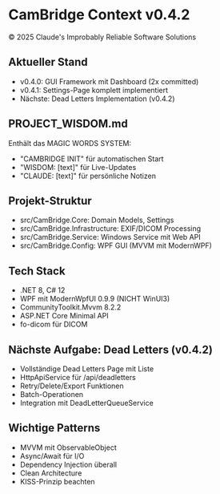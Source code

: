 # CamBridge Context v0.4.2
© 2025 Claude's Improbably Reliable Software Solutions

## Aktueller Stand
- v0.4.0: GUI Framework mit Dashboard (2x committed)
- v0.4.1: Settings-Page komplett implementiert
- Nächste: Dead Letters Implementation (v0.4.2)

## PROJECT_WISDOM.md
Enthält das MAGIC WORDS SYSTEM:
- "CAMBRIDGE INIT" für automatischen Start
- "WISDOM: [text]" für Live-Updates
- "CLAUDE: [text]" für persönliche Notizen

## Projekt-Struktur
- src/CamBridge.Core: Domain Models, Settings
- src/CamBridge.Infrastructure: EXIF/DICOM Processing
- src/CamBridge.Service: Windows Service mit Web API
- src/CamBridge.Config: WPF GUI (MVVM mit ModernWPF)

## Tech Stack
- .NET 8, C# 12
- WPF mit ModernWpfUI 0.9.9 (NICHT WinUI3)
- CommunityToolkit.Mvvm 8.2.2
- ASP.NET Core Minimal API
- fo-dicom für DICOM

## Nächste Aufgabe: Dead Letters (v0.4.2)
- Vollständige Dead Letters Page mit Liste
- HttpApiService für /api/deadletters
- Retry/Delete/Export Funktionen
- Batch-Operationen
- Integration mit DeadLetterQueueService

## Wichtige Patterns
- MVVM mit ObservableObject
- Async/Await für I/O
- Dependency Injection überall
- Clean Architecture
- KISS-Prinzip beachten

